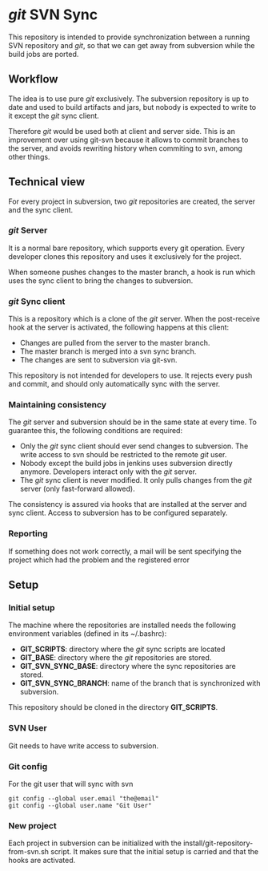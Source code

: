 # _git_ SVN Sync

This repository is intended to provide synchronization between a
running SVN repository and _git_, so that we can get away from
subversion while the build jobs are ported.

## Workflow

The idea is to use pure _git_ exclusively. The subversion repository is
up to date and used to build artifacts and jars, but nobody is
expected to write to it except the _git_ sync client.

Therefore _git_ would be used both at client and server side. This is an
improvement over using git-svn because it allows to commit branches to
the server, and avoids rewriting history when commiting to svn, among
other things.

## Technical view

For every project in subversion, two _git_ repositories are created, the
server and the sync client.

### _git_ Server

It is a normal bare repository, which supports every git
operation. Every developer clones this repository and uses it
exclusively for the project.

When someone pushes changes to the master branch, a hook is run which
uses the sync client to bring the changes to subversion.

### _git_ Sync client

This is a repository which is a clone of the _git_ server. When the
post-receive hook at the server is activated, the following happens at
this client:

 * Changes are pulled from the server to the master branch.
 * The master branch is merged into a svn sync branch.
 * The changes are sent to subversion via git-svn.
 
This repository is not intended for developers to use. It rejects
every push and commit, and should only automatically sync with the
server.

### Maintaining consistency

The _git_ server and subversion should be in the same state at every
time. To guarantee this, the following conditions are required:

 * Only the _git_ sync client should ever send changes to
   subversion. The write access to svn should be restricted to the
   remote _git_ user.
 * Nobody except the build jobs in jenkins uses subversion directly
   anymore. Developers interact only with the _git_ server.
 * The _git_ sync client is never modified. It only pulls changes from
   the _git_ server (only fast-forward allowed).

The consistency is assured via hooks that are installed at the server
and sync client. Access to subversion has to be configured separately.

### Reporting

If something does not work correctly, a mail will be sent specifying
the project which had the problem and the registered error

## Setup

### Initial setup

The machine where the repositories are installed needs the following
environment variables (defined in its ~/.bashrc):

  * **GIT_SCRIPTS**: directory where the _git_ sync scripts are located
  * **GIT_BASE**: directory where the _git_ repositories are stored.
  * **GIT_SVN_SYNC_BASE**: directory where the sync repositories are stored.
  * **GIT_SVN_SYNC_BRANCH**: name of the branch that is synchronized
      with subversion.
      
This repository should be cloned in the directory **GIT_SCRIPTS**.      

### SVN User

Git needs to have write access to subversion.

### Git config

For the git user that will sync with svn

    git config --global user.email "the@email"
    git config --global user.name "Git User"
      
### New project

Each project in subversion can be initialized with the
install/git-repository-from-svn.sh script. It makes sure that the
initial setup is carried and that the hooks are activated.


